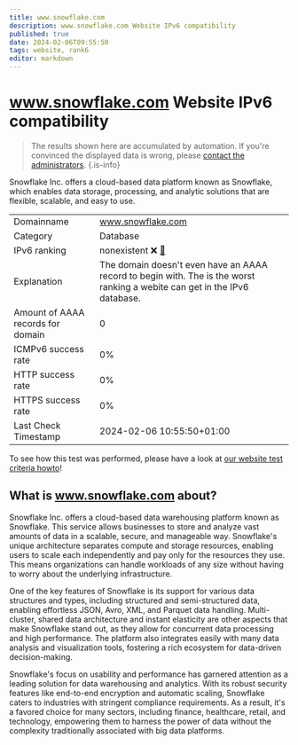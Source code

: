 ```yaml
---
title: www.snowflake.com
description: www.snowflake.com Website IPv6 compatibility
published: true
date: 2024-02-06T09:55:50
tags: website, rank6
editor: markdown
---
```


# www.snowflake.com Website IPv6 compatibility

> The results shown here are accumulated by automation. If you're convinced the displayed data is wrong, please [contact the administrators](/howto/chat). 
{.is-info}

Snowflake Inc. offers a cloud-based data platform known as Snowflake, which enables data storage, processing, and analytic solutions that are flexible, scalable, and easy to use.


|   |   |
| - | - |
| Domainname | www.snowflake.com
| Category | Database |
| IPv6 ranking | nonexistent :x: [🔗](/howto/ranking) |
| Explanation | The domain doesn't even have an AAAA record to begin with. The is the worst ranking a webite can get in the IPv6 database. |
| Amount of AAAA records for domain | 0 |
| ICMPv6 success rate | 0%|
| HTTP success rate | 0% |
| HTTPS success rate | 0% |
| Last Check Timestamp | 2024-02-06 10:55:50+01:00 |

To see how this test was performed, please have a look at [our website test criteria howto](/howto/testcriteria/website)!


## What is www.snowflake.com about?
Snowflake Inc. offers a cloud-based data warehousing platform known as Snowflake. This service allows businesses to store and analyze vast amounts of data in a scalable, secure, and manageable way. Snowflake's unique architecture separates compute and storage resources, enabling users to scale each independently and pay only for the resources they use. This means organizations can handle workloads of any size without having to worry about the underlying infrastructure.

One of the key features of Snowflake is its support for various data structures and types, including structured and semi-structured data, enabling effortless JSON, Avro, XML, and Parquet data handling. Multi-cluster, shared data architecture and instant elasticity are other aspects that make Snowflake stand out, as they allow for concurrent data processing and high performance. The platform also integrates easily with many data analysis and visualization tools, fostering a rich ecosystem for data-driven decision-making.

Snowflake's focus on usability and performance has garnered attention as a leading solution for data warehousing and analytics. With its robust security features like end-to-end encryption and automatic scaling, Snowflake caters to industries with stringent compliance requirements. As a result, it's a favored choice for many sectors, including finance, healthcare, retail, and technology, empowering them to harness the power of data without the complexity traditionally associated with big data platforms.



